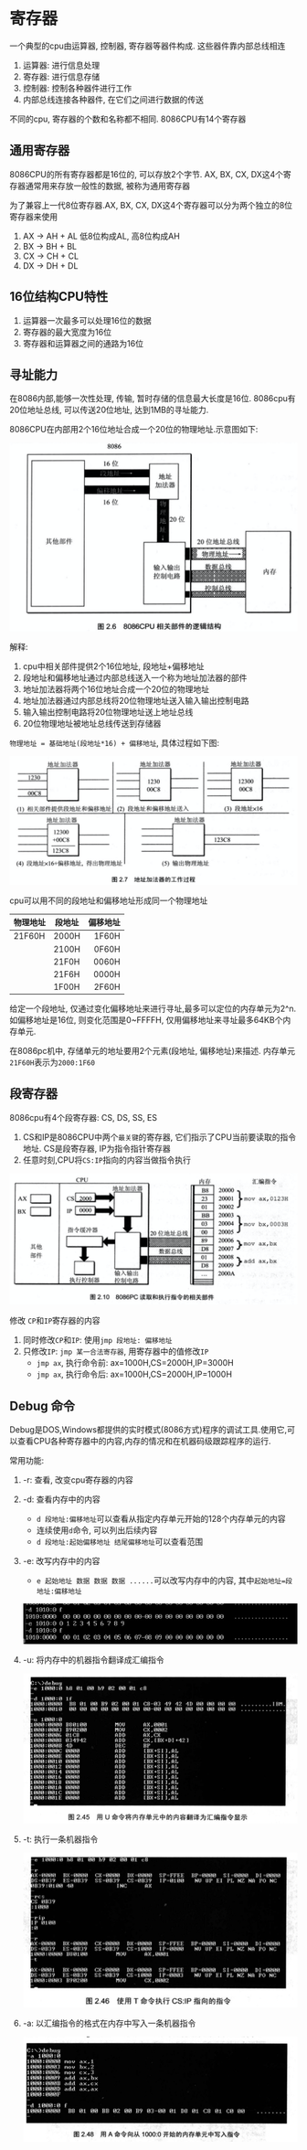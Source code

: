 # 寄存器
一个典型的cpu由运算器, 控制器, 寄存器等器件构成. 这些器件靠内部总线相连
1. 运算器: 进行信息处理
2. 寄存器: 进行信息存储
3. 控制器: 控制各种器件进行工作
4. 内部总线连接各种器件, 在它们之间进行数据的传送

不同的cpu, 寄存器的个数和名称都不相同. 8086CPU有14个寄存器


## 通用寄存器
8086CPU的所有寄存器都是16位的, 可以存放2个字节. AX, BX, CX, DX这4个寄存器通常用来存放一般性的数据, 被称为通用寄存器

为了兼容上一代8位寄存器.AX, BX, CX, DX这4个寄存器可以分为两个独立的8位寄存器来使用
1. AX -> AH + AL  低8位构成AL, 高8位构成AH
2. BX -> BH + BL
3. CX -> CH + CL
4. DX -> DH + DL


## 16位结构CPU特性

1. 运算器一次最多可以处理16位的数据
2. 寄存器的最大宽度为16位
3. 寄存器和运算器之间的通路为16位

## 寻址能力

在8086内部,能够一次性处理, 传输, 暂时存储的信息最大长度是16位. 8086cpu有20位地址总线, 可以传送20位地址, 达到1MB的寻址能力.

8086CPU在内部用2个16位地址合成一个20位的物理地址.示意图如下:

![](../snapshots/2.6.png)

解释:
1. cpu中相关部件提供2个16位地址, 段地址+偏移地址
2. 段地址和偏移地址通过内部总线送入一个称为地址加法器的部件
3. 地址加法器将两个16位地址合成一个20位的物理地址
4. 地址加法器通过内部总线将20位物理地址送入输入输出控制电路
5. 输入输出控制电路将20位物理地址送上地址总线
6. 20位物理地址被地址总线传送到存储器

`物理地址 = 基础地址(段地址*16) + 偏移地址`, 具体过程如下图:

![](../snapshots/2.7.png)


cpu可以用不同的段地址和偏移地址形成同一个物理地址

| 物理地址 | 段地址 | 偏移地址 |
| --- | --- | ---: | 
| 21F60H | 2000H | 1F60H |
|   | 2100H | 0F60H |
|   | 21F0H | 0060H |
|   | 21F6H | 0000H |
|   | 1F00H | 2F60H |

给定一个段地址, 仅通过变化偏移地址来进行寻址,最多可以定位的内存单元为2^n. 如偏移地址是16位, 则变化范围是0~FFFFH, 仅用偏移地址来寻址最多64KB个内存单元.

在8086pc机中, 存储单元的地址要用2个元素(段地址, 偏移地址)来描述. 内存单元`21F60H`表示为`2000:1F60`

## 段寄存器

8086cpu有4个段寄存器: CS, DS, SS, ES

1. CS和IP是8086CPU中两个`最关键`的寄存器, 它们指示了CPU当前要读取的指令地址. CS是段寄存器, IP为指令指针寄存器
2. 任意时刻,CPU将`CS:IP`指向的内容当做指令执行

![](../snapshots/2.10.png)

修改 `CP`和`IP`寄存器的内容
1. 同时修改`CP`和`IP`: 使用`jmp 段地址: 偏移地址`
2. 只修改`IP`: `jmp 某一合法寄存器`, 用寄存器中的值修改`IP`
    - `jmp ax`, 执行命令前: ax=1000H,CS=2000H,IP=3000H
    - `jmp ax`, 执行命令后: ax=1000H,CS=2000H,IP=1000H


## Debug 命令

Debug是DOS,Windows都提供的实时模式(8086方式)程序的调试工具.使用它,可以查看CPU各种寄存器中的内容,内存的情况和在机器码级跟踪程序的运行.

常用功能:
1. -r: 查看, 改变cpu寄存器的内容
2. -d: 查看内存中的内容
    - `d 段地址:偏移地址`可以查看从指定内存单元开始的128个内存单元的内容
    - 连续使用`d`命令, 可以列出后续内容
    - `d 段地址:起始偏移地址 结尾偏移地址`可以查看范围
3. -e: 改写内存中的内容
    - `e 起始地址 数据 数据 数据 ......`可以改写内存中的内容, 其中`起始地址=段地址:偏移地址`

    ![](../snapshots/2.40.png)

4. -u: 将内存中的机器指令翻译成汇编指令

    ![](../snapshots/2.45.png)

5. -t: 执行一条机器指令

    ![](../snapshots/2.46.png)

6. -a: 以汇编指令的格式在内存中写入一条机器指令

    ![](../snapshots/2.48.png)